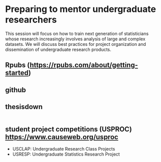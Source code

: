 # Preparing to mentor undergraduate researchers 

This session will focus on how to train next generation of statisticians whose research increasingly involves analysis of large and complex datasets. We will discuss best practices for project organization and dissemination of undergraduate research products.

## Rpubs (https://rpubs.com/about/getting-started)

## github

## thesisdown


```

```

## student project competitions (USPROC) https://www.causeweb.org/usproc

- USCLAP: Undergraduate Research Class Projects
- USRESP: Undergraduate Statistics Research Project

